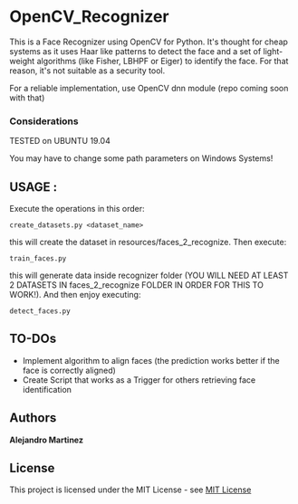 # OpenCV_Recognizer

This is a Face Recognizer using OpenCV for Python.
It's thought for cheap systems as it uses Haar like patterns to detect the face and a set of light-weight algorithms (like Fisher, LBHPF or Eiger) to identify the face. 
For that reason, it's not suitable as a security tool.

For a reliable implementation, use OpenCV dnn module (repo coming soon with that)

### Considerations

TESTED on UBUNTU 19.04

You may have to change some path parameters on Windows Systems!

## USAGE :

Execute the operations in this order:
```
create_datasets.py <dataset_name>
```
this will create the dataset in resources/faces_2_recognize. Then execute:

```
train_faces.py
```
this will generate data inside recognizer folder
(YOU WILL NEED AT LEAST 2 DATASETS IN faces_2_recognize FOLDER IN ORDER FOR THIS TO WORK!).
And then enjoy executing:

```
detect_faces.py 
```
## TO-DOs

* Implement algorithm to align faces (the prediction works better if the face is correctly aligned)
* Create Script that works as a Trigger for others retrieving face identification
## Authors

**Alejandro Martinez** 


## License

This project is licensed under the MIT License - see [MIT License](https://opensource.org/licenses/mit-license.php) 


